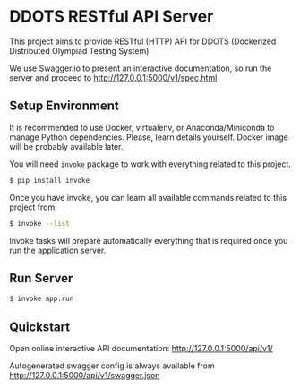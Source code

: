DDOTS RESTful API Server
========================

This project aims to provide RESTful (HTTP) API for DDOTS (Dockerized
Distributed Olympiad Testing System).

We use Swagger.io to present an interactive documentation, so run the server
and proceed to http://127.0.0.1:5000/v1/spec.html


Setup Environment
-----------------

It is recommended to use Docker, virtualenv, or Anaconda/Miniconda to manage
Python dependencies. Please, learn details yourself. Docker image will be
probably available later.

You will need `invoke` package to work with everything related to this project.

```bash
$ pip install invoke
```

Once you have invoke, you can learn all available commands related to this
project from:

```bash
$ invoke --list
```

Invoke tasks will prepare automatically everything that is required once you
run the application server.


Run Server
----------

```bash
$ invoke app.run
```


Quickstart
----------

Open online interactive API documentation:
http://127.0.0.1:5000/api/v1/

Autogenerated swagger config is always available from
http://127.0.0.1:5000/api/v1/swagger.json
